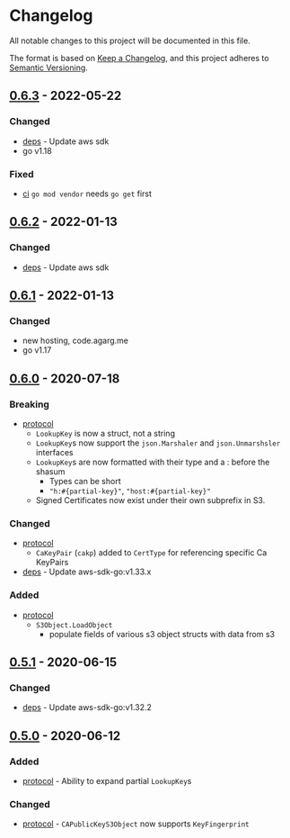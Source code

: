 # Changelog
All notable changes to this project will be documented in this file.

The format is based on [Keep a Changelog](https://keepachangelog.com/en/1.0.0/),
and this project adheres to [Semantic Versioning](https://semver.org/spec/v2.0.0.html).

## [0.6.3]  - 2022-05-22
### Changed
- [deps] - Update aws sdk
- go v1.18
### Fixed
- [ci] `go mod vendor` needs `go get` first

## [0.6.2]  - 2022-01-13
### Changed
- [deps] - Update aws sdk

## [0.6.1]  - 2022-01-13
### Changed
- new hosting, code.agarg.me
- go v1.17

## [0.6.0]  - 2020-07-18
### Breaking
- [protocol]
  - `LookupKey` is now a struct, not a string
  - `LookupKey`s now support the `json.Marshaler` and `json.Unmarshsler` interfaces
  - `LookupKey`s are now formatted with their type and a : before the shasum
    - Types can be short
    - `"h:#{partial-key}"`, `"host:#{partial-key}"`
  - Signed Certificates now exist under their own subprefix in S3.
### Changed
- [protocol]
  - `CaKeyPair` (`cakp`) added to `CertType` for referencing specific Ca KeyPairs
- [deps] - Update aws-sdk-go:v1.33.x
### Added
- [protocol]
  - `S3Object.LoadObject`
    - populate fields of various s3 object structs with data from s3

## [0.5.1]  - 2020-06-15
### Changed
- [deps] - Update aws-sdk-go:v1.32.2

## [0.5.0]  - 2020-06-12
### Added
- [protocol] - Ability to expand partial `LookupKey`s
### Changed
- [protocol] - `CAPublicKeyS3Object` now supports `KeyFingerprint`

[protocol]: <https://code.agarg.me/schism/commonLib/-/tree/main/protocol>
[deps]:<https://code.agarg.me/schism/commonLib/-/blob/main/go.mod>
[ci]:<https://code.agarg.me/schism/commonLib/-/blob/main/.gitlab-ci.yml>

[0.5.0]:<https://code.agarg.me/schism/commonLib/-/tags/v0.5.0>
[0.5.1]:<https://code.agarg.me/schism/commonLib/-/tags/v0.5.1>
[0.6.0]:<https://code.agarg.me/schism/commonLib/-/tags/v0.6.0>
[0.6.1]:<https://code.agarg.me/schism/commonLib/-/tags/v0.6.1>
[0.6.2]:<https://code.agarg.me/schism/commonLib/-/tags/v0.6.2>
[0.6.3]:<https://code.agarg.me/schism/commonLib/-/tags/v0.6.3>
[0.6.4]:<https://code.agarg.me/schism/commonLib/-/tags/v0.6.4>
